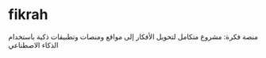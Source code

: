 # fikrah
منصة فكرة: مشروع متكامل لتحويل الأفكار إلى مواقع ومنصات وتطبيقات ذكية باستخدام الذكاء الاصطناعي
